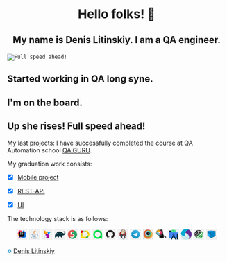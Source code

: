  <h1 align="center">  Hello folks! 👋 </h1>

 <h2 align="center"> My name is Denis Litinskiy. I am a QA engineer.</h2>

  <code><img width="50%" title="Full speed ahead!" src="./images/logo/aivas.png"></code>

  ## Started working in QA long syne.
  ## I'm on the board.
  ## Up she rises! Full speed ahead!

  My last projects:
  I have successfully completed the course at QA Automation school [QA.GURU](https://qa.guru). 

  My graduation work consists:

- [x] [Mobile project](https://github.com/plnvoran/MobileProjectQaGuRu)
- [x] [REST-API](https://github.com/plnvoran/RestApiProjectQaGuRu)
- [x] [UI](https://github.com/plnvoran/TestCbr)
  

The technology stack is as follows:

<p  align="center">
  <code><img width="5%" title="IntelliJ IDEA" src="./images/logo/Idea.png"></code>
  <code><img width="5%" title="Java" src="./images/logo/Java.png"></code>
  <code><img width="5%" title="Selenide" src="./images/logo/Selenide.png"></code>
  <code><img width="5%" title="Gradle" src="./images/logo/Gradle.png"></code>
  <code><img width="5%" title="JUnit5" src="./images/logo/Junit5.png"></code>
  <code><img width="5%" title="Allure Report" src="./images/logo/Allure.png"></code>
  <code><img width="5%" title="Allure TestOps" src="./images/logo/TestOps.png"></code>
  <code><img width="5%" title="Github" src="./images/logo/GitHub.png"></code>
  <code><img width="5%" title="Jenkins" src="./images/logo/Jenkins.png"></code>
  <code><img width="5%" title="Telegram" src="./images/logo/Telegram.png"></code>
  <code><img width="5%" title="Browserstack" src="./images/logo/browserstack.png"></code>
  <code><img width="5%" title="Appium-Inspector" src="./images/logo/appium-inspector.png"></code>
  <code><img width="5%" title="Android Studio" src="./images/logo/AndroidStudio.png"></code>
  <code><img width="5%" title="Appium" src="./images/logo/appium.png"></code>
   <code><img width="5%" title="REST-Assured" src="./images/logo/rest-assured-logo.PNG"></code>
  <code><img width="5%" title="Selenoid" src="./images/logo/selenoid-logo.PNG"></code>
</p>

<a href="https://t.me/Botakozutebaliyeva"><img width="2%" title="Telegram" src="./images/logo/Telegram.png"></a>
[Denis Litinskiy](https://t.me/DenisLeet) </br>
